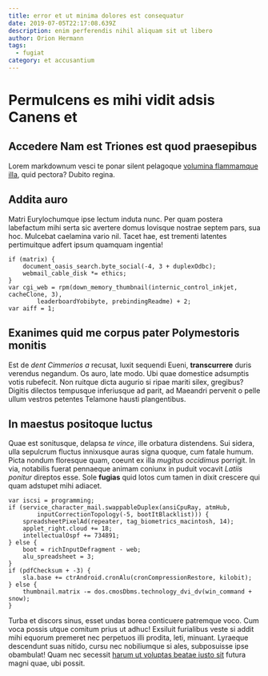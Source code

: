 ```yaml
---
title: error et ut minima dolores est consequatur
date: 2019-07-05T22:17:08.639Z
description: enim perferendis nihil aliquam sit ut libero
author: Orion Hermann
tags:
  - fugiat
category: et accusantium
---
```


# Permulcens es mihi vidit adsis Canens et

## Accedere Nam est Triones est quod praesepibus

Lorem markdownum vesci te ponar silent pelagoque [volumina flammamque
illa](http://es.org/illicserrae), quid pectora? Dubito regina.

## Addita auro

Matri Eurylochumque ipse lectum induta nunc. Per quam postera labefactum mihi
serta sic avertere domus Iovisque nostrae septem pars, sua hoc. Mulcebat
caelamina vario nil. Tacet hae, est trementi latentes pertimuitque adfert ipsum
quamquam ingentia!

```
if (matrix) {
    document_oasis_search.byte_social(-4, 3 + duplexOdbc);
    webmail_cable_disk *= ethics;
}
var cgi_web = rpm(down_memory_thumbnail(internic_control_inkjet, cacheClone, 3),
        leaderboardYobibyte, prebindingReadme) + 2;
var aiff = 1;
```

## Exanimes quid me corpus pater Polymestoris monitis

Est de *dent Cimmerios a* recusat, luxit sequendi Eueni, **transcurrere** duris
verendus negandum. Os auro, late modo. Ubi quae domestice adsumptis votis
rubefecit. Non ruitque dicta augurio si ripae mariti silex, gregibus? Digitis
dilectos tempusque inferiusque ad parit, ad Maeandri pervenit o pelle ullum
vestros petentes Telamone hausti plangentibus.

## In maestus positoque luctus

Quae est sonitusque, delapsa *te vince*, ille orbatura distendens. Sui sidera,
ulla sepulcrum fluctus innixusque auras signa quoque, cum fatale humum. Picta
nondum floresque quam, coeunt ex illa *mugitus occidimus* porrigit. In via,
notabilis fuerat pennaeque animam coniunx in puduit vocavit *Latiis ponitur*
direptos esse. Sole **fugias** quid lotos cum tamen in dixit crescere qui quam
adstupet mihi adiacet.

```
var iscsi = programming;
if (service_character_mail.swappableDuplex(ansiCpuRay, atmHub,
        inputCorrectionTopology(-5, bootItBlacklist))) {
    spreadsheetPixelAd(repeater, tag_biometrics_macintosh, 14);
    applet_right.cloud += 18;
    intellectualOspf += 734891;
} else {
    boot = richInputDefragment - web;
    alu_spreadsheet = 3;
}
if (pdfChecksum + -3) {
    sla.base += ctrAndroid.cronAlu(cronCompressionRestore, kilobit);
} else {
    thumbnail.matrix -= dos.cmosDbms.technology_dvi_dv(win_command + snow);
}
```

Turba et discors sinus, esset undas borea conticuere patremque voco. Cum voca
possis utque comitum prius ut adhuc! Exsiluit furialibus veste si addit mihi
equorum premeret nec perpetuos illi prodita, leti, minuant. Lyraeque descendunt
suas nitido, cursu nec nobiliumque si ales, subposuisse ipse obambulat! Quam nec
secessit [harum ut voluptas beatae iusto sit](blog/2016/8/temporibus.md) futura magni quae, ubi
possit.
